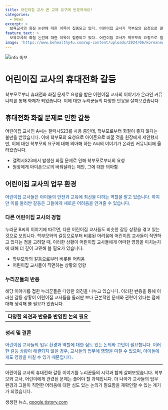 ```yaml
---
title: 어린이집 교사 폰 교체 요구에 반응하세요!
categories:
  - News
excerpt: >
  보육교사의 화질 논란에 대한 이목이 집중되고 있다. 어린이집 교사가 학부모의 요청으로 갤럭시폰에서 아이폰으로 바꾸길 원하며, 이에 대한 누리꾼들의 다양한 의견이 나왔다. 또 다른 누리꾼은 어린이집 교사의 힘든 상황을 공유하며 이에 대한 이해를 나타냈다. 이에 누리꾼들은 상식적인 시각과 엄마들의 요구 사항에 대한 의문 등 다양한 반응을 보였다.
feature_text: >
  보육교사의 화질 논란에 대한 이목이 집중되고 있다. 어린이집 교사가 학부모의 요청으로 갤럭시폰에서 아이폰으로 바꾸길 원하며, 이에 대한 누리꾼들의 다양한 의견이 나왔다. 또 다른 누리꾼은 어린이집 교사의 힘든 상황을 공유하며 이에 대한 이해를 나타냈다. 이에 누리꾼들은 상식적인 시각과 엄마들의 요구 사항에 대한 의문 등 다양한 반응을 보였다.
image: 'https://www.behealthy4u.com/wp-content/uploads/2024/06/koreanews.jpg'
---
```


<p><img src="https://www.behealthy4u.com/wp-content/uploads/2024/06/koreanews.jpg" alt="info 속보" /></p>

<h1>어린이집 교사의 휴대전화 갈등</h1>

<p data-ke-size="size16">학부모로부터 휴대전화 화질 문제로 요청을 받은 어린이집 교사의 이야기가 온라인 커뮤니티를 통해 화제가 되었습니다. 이에 대한 누리꾼들의 다양한 반응을 살펴보겠습니다.</p>

<h2 data-ke-size="size26">휴대전화 화질 문제로 인한 갈등</h2>

<p>어린이집 교사인 A씨는 갤럭시S23를 사용 중인데, 학부모로부터 화질이 좋지 않다는 불만을 받았습니다. 이에 학부모의 요청으로 아이폰으로 바꿀 것을 원장에게 제안했지만, 이에 대한 학부모의 요구에 대해 의아해 하는 A씨의 이야기가 온라인 커뮤니티에 올라왔습니다.</p>

<ul>
  <li>갤럭시S23에서 발생한 화질 문제로 인해 학부모로부터의 요청</li>
  <li>원장에게 아이폰으로의 바꿔달라는 제안, 그에 대한 의아함</li>
</ul>

<h2 data-ke-size="size26">어린이집 교사의 업무 환경</h2>

<p><span style="color: #1a5490;">어린이집 교사들은 아이들의 안전과 교육에 최선을 다하는 역할을 맡고 있습니다. 하지만 이를 둘러싼 갈등은 그들에게 새로운 어려움을 안겨줄 수 있습니다.</span></p>

<h3>다른 어린이집 교사의 경험</h3>

<p>누리꾼 B씨의 이야기에 따르면, 다른 어린이집 교사들도 비슷한 갈등 상황을 겪고 있는 것으로 보입니다. 학부모와의 갈등으로부터 비롯된 어려움에 어린이집 교사들이 직면하고 있다는 점을 고려할 때, 이러한 상황이 어린이집 교사들에게 어떠한 영향을 미치는지에 대해 더 깊이 고민해 볼 필요가 있습니다.</p>

<ul>
  <li>학부모와의 갈등으로부터 비롯된 어려움</li>
  <li>어린이집 교사들이 직면하는 상황의 영향</li>
</ul>

<h3>누리꾼들의 반응</h3>

<p>해당 이야기를 접한 누리꾼들은 다양한 의견을 나누고 있습니다. 이러한 반응을 통해 이러한 갈등 상황이 어린이집 교사들을 둘러싼 보다 근본적인 문제와 관련이 있다는 점에 대해 생각해 볼 필요가 있습니다.</p>

<table>
  <tr>
    <td style="text-align: center; height: 17px;"><b>다양한 의견과 반응을 반영한 논의 필요</b></td>
  </tr>
</table>

<h3>정리 및 결론</h3>

<p><span style="color: #1a5490;">어린이집 교사들의 업무 환경과 역할에 대한 심도 있는 논의와 고민이 필요합니다. 이러한 갈등 상황이 해결되지 않을 경우, 교사들의 업무에 영향을 미칠 수 있으며, 아이들에게도 영향을 미칠 수 있기 때문입니다.</span></p>

<hr>

<p data-ke-size="size16">어린이집 교사의 휴대전화 갈등 이야기를 누리꾼들의 시각과 함께 살펴보았습니다. 학부모와 교사, 어린이에게 관련된 문제는 풀어야 할 과제입니다. 더 나아가 교사들의 업무 환경과 그들이 직면한 어려움에 대한 심도 있는 논의가 필요함을 재확인할 수 있는 계기가 되었습니다.</p>
생생한 뉴스, <a href="https://qoogle.tistory.com" rel="dofollow">qoogle.tistory.com</a>


